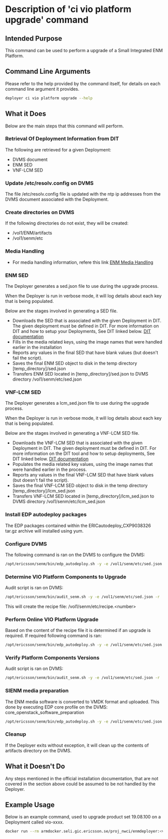 # Description of 'ci vio platform upgrade' command

## Intended Purpose
This command can be used to perform a upgrade of a Small Integrated ENM Platform.


## Command Line Arguments
Please refer to the help provided by the command itself, for details on each command line argument it provides.

```bash
deployer ci vio platform upgrade --help
```


## What it Does
Below are the main steps that this command will perform.

### Retrieval Of Deployment Information from DIT
The following are retrieved for a given Deployment:

* DVMS document
* ENM SED
* VNF-LCM SED

### Update /etc/resolv.config on DVMS
The file /etc/resolv.config file is updated with the ntp ip addresses from the DVMS document associated with the Deployment.

### Create directories on DVMS
If the following directories do not exist, they will be created:

* /vol1/ENM/artifacts
* /vol1/senm/etc

### Media Handling
* For media handling information, refere this link [ENM Media Handling](enm_media_information.md)

### ENM SED
The Deployer generates a sed.json file to use during the upgrade process.

When the Deployer is run in verbose mode, it will log details about each key that is being populated.

Below are the stages involved in generating a SED file.

* Downloads the SED that is associated with the given Deployment in DIT.
  The given deployment must be defined in DIT.
  For more information on DIT and how to setup your Deployments, See DIT linked below.
  [DIT documentation](https://atvdit.athtem.eei.ericsson.se/helpdocs/#help/app/helpdocs)
* Fills in the media related keys, using the image names that were handled earlier in the installation
* Reports any values in the final SED that have blank values (but doesn't fail the script).
* Saves the final ENM SED object to disk in the temp directory [temp_directory]/sed.json
* Transfers ENM SED located in [temp_directory]/sed.json to DVMS directory /vol1/senm/etc/sed.json


### VNF-LCM SED
The Deployer generates a lcm_sed.json file to use during the upgrade process.

When the Deployer is run in verbose mode, it will log details about each key that is being populated.

Below are the stages involved in generating a VNF-LCM SED file.

* Downloads the VNF-LCM SED that is associated with the given Deployment in DIT.
  The given deployment must be defined in DIT.
  For more information on the DIT tool and how to setup deployments, See DIT linked below.
  [DIT documentation](https://atvdit.athtem.eei.ericsson.se/helpdocs/#help/app/helpdocs)
* Populates the media related key values, using the image names that were handled earlier in the process.
* Reports any values in the final VNF-LCM SED that have blank values (but doesn't fail the script).
* Saves the final VNF-LCM SED object to disk in the temp directory [temp_directory]/lcm_sed.json
* Transfers VNF-LCM SED located in [temp_directory]/lcm_sed.json to DVMS directory /vol1/senm/etc/lcm_sed.json


### Install EDP autodeploy packages
The EDP packages contained within the ERICautodeploy_CXP9038326 tar.gz archive will installed using yum.


### Configure DVMS
The following command is ran on the DVMS to configure the DVMS:

```bash
/opt/ericsson/senm/bin/edp_autodeploy.sh -y -e /vol1/senm/etc/sed.json -m /vol1/senm/etc/lcm_sed.json -p sienm_init_dvms
```


### Determine VIO Platform Components to Upgrade
Audit script is ran on DVMS:

```bash
/opt/ericsson/senm/bin/audit_senm.sh -y -e /vol1/senm/etc/sed.json -r
```

This will create the recipe file: /vol1/senm/etc/recipe.\<number>

### Perform Online VIO Platform Upgrade
Based on the content of the recipe file it is determined if an upgrade is required. If required following command is ran:

```bash
/opt/ericsson/senm/bin/edp_autodeploy.sh -y -e /vol1/senm/etc/sed.json -r <recipe file>
```

### Verify Platform Components Versions
Audit script is ran on DVMS:

```bash
/opt/ericsson/senm/bin/audit_senm.sh -y -e /vol1/senm/etc/sed.json -r
```

### SIENM media preparation
The ENM media software is converted to VMDK format and uploaded. This done by executing EDP core profile on the DVMS: core_openstack_software_preparation

```bash
/opt/ericsson/senm/bin/edp_autodeploy.sh -y -e /vol1/senm/etc/sed.json -m /vol1/senm/etc/lcm_sed.json -k /vol1/senm/etc/Key_pair_<os_project_name>.pem -O /vol1/senm/etc/<os_project_name>_project.rc -p core_openstack_software_preparation
```

### Cleanup
If the Deployer exits without exception, it will clean up the contents of artifacts directory on the DVMS.

## What it Doesn't Do
Any steps mentioned in the official installation documentation, that are not covered in the section above could be assumed to be not handled by the Deployer.

## Example Usage
Below is an example command, used to upgrade product set 19.08.100 on a Deployment called vio-xxxx.

```bash
docker run --rm armdocker.seli.gic.ericsson.se/proj_nwci/enmdeployer:<version> ci vio platform upgrade --deployment-name vio-xxxx --product-set 19.08::19.08.100 --debug
```
